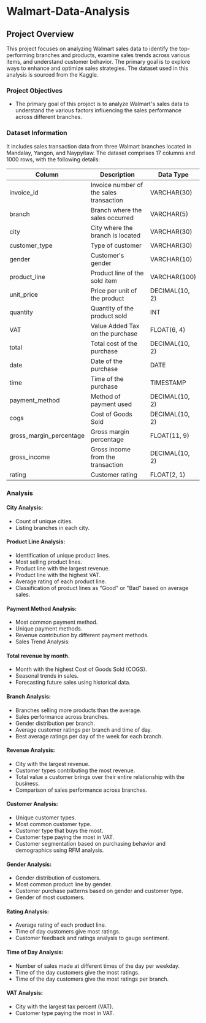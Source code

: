 # Walmart-Data-Analysis
## Project Overview
This project focuses on analyzing Walmart sales data to identify the top-performing branches and products, examine sales trends across various items, and understand customer behavior. The primary goal is to explore ways to enhance and optimize sales strategies. The dataset used in this analysis is sourced from the Kaggle.

### Project Objectives

- The primary goal of this project is to analyze Walmart's sales data to understand the various factors influencing the sales performance across different branches.



### Dataset Information

It includes sales transaction data from three Walmart branches located in Mandalay, Yangon, and Naypyitaw. The dataset comprises 17 columns and 1000 rows, with the following details:

| Column                  | Description                                   | Data Type          |
|-------------------------|-----------------------------------------------|--------------------|
| invoice_id              | Invoice number of the sales transaction       | VARCHAR(30)        |
| branch                  | Branch where the sales occurred               | VARCHAR(5)         |
| city                    | City where the branch is located              | VARCHAR(30)        |
| customer_type           | Type of customer                              | VARCHAR(30)        |
| gender                  | Customer's gender                             | VARCHAR(10)        |
| product_line            | Product line of the sold item                 | VARCHAR(100)       |
| unit_price              | Price per unit of the product                 | DECIMAL(10, 2)     |
| quantity                | Quantity of the product sold                  | INT                |
| VAT                     | Value Added Tax on the purchase               | FLOAT(6, 4)        |
| total                   | Total cost of the purchase                    | DECIMAL(10, 2)     |
| date                    | Date of the purchase                          | DATE               |
| time                    | Time of the purchase                          | TIMESTAMP          |
| payment_method          | Method of payment used                        | DECIMAL(10, 2)     |
| cogs                    | Cost of Goods Sold                            | DECIMAL(10, 2)     |
| gross_margin_percentage | Gross margin percentage                       | FLOAT(11, 9)       |
| gross_income            | Gross income from the transaction             | DECIMAL(10, 2)     |
| rating                  | Customer rating                               | FLOAT(2, 1)        |


### Analysis

#### City Analysis:

- Count of unique cities.
- Listing branches in each city.
#### Product Line Analysis:

- Identification of unique product lines.
- Most selling product lines.
- Product line with the largest revenue.
- Product line with the highest VAT.
- Average rating of each product line.
- Classification of product lines as "Good" or "Bad" based on average sales.
#### Payment Method Analysis:

- Most common payment method.
- Unique payment methods.
- Revenue contribution by different payment methods.
- Sales Trend Analysis:

#### Total revenue by month.
- Month with the highest Cost of Goods Sold (COGS).
- Seasonal trends in sales.
- Forecasting future sales using historical data.
#### Branch Analysis:

- Branches selling more products than the average.
- Sales performance across branches.
- Gender distribution per branch.
- Average customer ratings per branch and time of day.
- Best average ratings per day of the week for each branch.
#### Revenue Analysis:

- City with the largest revenue.
- Customer types contributing the most revenue.
- Total value a customer brings over their entire relationship with the business.
- Comparison of sales performance across branches.
#### Customer Analysis:

- Unique customer types.
- Most common customer type.
- Customer type that buys the most.
- Customer type paying the most in VAT.
- Customer segmentation based on purchasing behavior and demographics using RFM analysis.
#### Gender Analysis:

- Gender distribution of customers.
- Most common product line by gender.
- Customer purchase patterns based on gender and customer type.
- Gender of most customers.
#### Rating Analysis:

- Average rating of each product line.
- Time of day customers give most ratings.
- Customer feedback and ratings analysis to gauge sentiment.
#### Time of Day Analysis:

- Number of sales made at different times of the day per weekday.
- Time of the day customers give the most ratings.
- Time of the day customers give the most ratings per branch.
#### VAT Analysis:

- City with the largest tax percent (VAT).
- Customer type paying the most in VAT.

